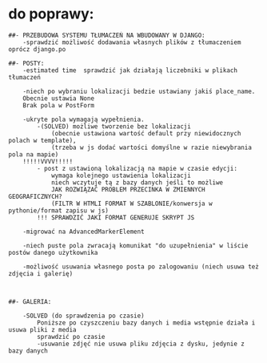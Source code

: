# do poprawy:

    ##- PRZEBUDOWA SYSTEMU TŁUMACZEŃ NA WBUDOWANY W DJANGO:
        -sprawdzić możliwość dodawania własnych plików z tłumaczeniem oprócz django.po

    ##- POSTY:
        -estimated time  sprawdzić jak działają liczebniki w plikach tłumaczeń

        -niech po wybraniu lokalizacji bedzie ustawiany jakiś place_name.
        Obecnie ustawia None
        Brak pola w PostForm

        -ukryte pola wymagają wypełnienia.
            -(SOLVED) możliwe tworzenie bez lokalizacji
                (obecnie ustawiona wartość default przy niewidocznych polach w template),
                (trzeba w js dodać wartości domyślne w razie niewybrania pola na mapie)
        !!!!!VVVV!!!!!    
            - post z ustawioną lokalizacją na mapie w czasie edycji:
                wymaga kolejnego ustawienia lokalizacji
                niech wczytuje tą z bazy danych jeśli to możliwe
                JAK ROZWIĄZAĆ PROBLEM PRZECINKA W ZMIENNYCH GEOGRAFICZNYCH?
                (FILTR W HTMLI FORMAT W SZABLONIE/konwersja w pythonie/format zapisu w js)
            !!! SPRAWDZIĆ JAKI FORMAT GENERUJE SKRYPT JS

        -migrować na AdvancedMarkerElement

        -niech puste pola zwracają komunikat "do uzupełnienia" w liście postów danego użytkownika

        -możliwość usuwania własnego posta po zalogowaniu (niech usuwa też zdjęcia i galerię)



    ##- GALERIA:

        -SOLVED (do sprawdzenia po czasie)
            Poniższe po czyszczeniu bazy danych i media wstępnie działa i usuwa pliki z media
            sprawdzić po czasie
            -usuwanie zdjęć nie usuwa pliku zdjęcia z dysku, jedynie z bazy danych